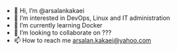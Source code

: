 - 👋 Hi, I’m @arsalankakaei
- 👀 I’m interested in DevOps, Linux and IT administration
- 🌱 I’m currently learning Docker
- 💞️ I’m looking to collaborate on ???
- 📫 How to reach me arsalan.kakaei@yahoo.com

<!---
arsalankakaei/arsalankakaei is a ✨ special ✨ repository because its `README.md` (this file) appears on your GitHub profile.
You can click the Preview link to take a look at your changes.
--->
